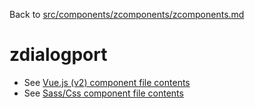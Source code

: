 Back to [src/components/zcomponents/zcomponents.md](../../zcomponents.md)

# zdialogport

 - See [Vue.js (v2) component file contents](./zdialogport.vue)
 - See [Sass/Css component file contents](./zdialogport.scss)

